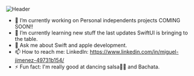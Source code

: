 ![Header](https://github.com/chamuel51/chamuel51/assets/17075375/565756e8-99e8-45d0-8d1f-ad497cf4e363)
- 🔭 I’m currently working on Personal independents projects COMING SOON!!
- 🌱 I’m currently learning new stuff the last updates SwiftUI is bringing to the table.
- 💬 Ask me about Swift and apple development.
- 📫 How to reach me: LinkedIn: https://www.linkedin.com/in/miguel-jimenez-49731b154/
- ⚡ Fun fact: I'm really good at dancing salsa🕺🏽 and Bachata.
<!--
**chamuel51/chamuel51** is a ✨ _special_ ✨ repository because its `README.md` (this file) appears on your GitHub profile.

Here are some ideas to get you started:

- 🔭 I’m currently working on ...
- 🌱 I’m currently learning ...
- 👯 I’m looking to collaborate on ...
- 🤔 I’m looking for help with ...
- 💬 Ask me about ...
- 📫 How to reach me: ...
- 😄 Pronouns: ...
- ⚡ Fun fact: ...
-->
